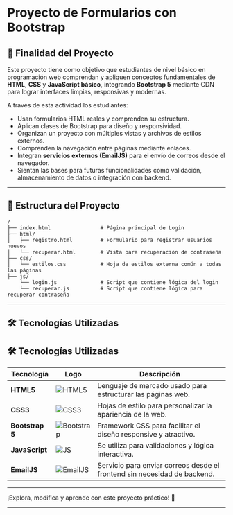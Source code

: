 # Proyecto de Formularios con Bootstrap

## 🎯 Finalidad del Proyecto

Este proyecto tiene como objetivo que estudiantes de nivel básico en programación web comprendan y apliquen conceptos fundamentales de **HTML**, **CSS** y **JavaScript básico**, integrando **Bootstrap 5** mediante CDN para lograr interfaces limpias, responsivas y modernas.

A través de esta actividad los estudiantes:

- Usan formularios HTML reales y comprenden su estructura.
- Aplican clases de Bootstrap para diseño y responsividad.
- Organizan un proyecto con múltiples vistas y archivos de estilos externos.
- Comprenden la navegación entre páginas mediante enlaces.
- Integran **servicios externos (EmailJS)** para el envío de correos desde el navegador.
- Sientan las bases para futuras funcionalidades como validación, almacenamiento de datos o integración con backend.

---

## 📁 Estructura del Proyecto

```plaintext
/
├── index.html                # Página principal de Login
├── html/
│   ├── registro.html         # Formulario para registrar usuarios nuevos
│   └── recuperar.html        # Vista para recuperación de contraseña
├── css/
│   └── estilos.css           # Hoja de estilos externa común a todas las páginas
├── js/
    └── login.js              # Script que contiene lógica del login
    └── recuperar.js          # Script que contiene lógica para recuperar contraseña
```

---

## 🛠️ Tecnologías Utilizadas

## 🛠️ Tecnologías Utilizadas

| Tecnología        | Logo                                                                 | Descripción                                                                 |
|------------------|----------------------------------------------------------------------|-----------------------------------------------------------------------------|
| **HTML5**        | ![HTML5](https://img.icons8.com/color/48/html-5--v1.png)              | Lenguaje de marcado usado para estructurar las páginas web.                |
| **CSS3**         | ![CSS3](https://img.icons8.com/color/48/css3.png)                     | Hojas de estilo para personalizar la apariencia de la web.                 |
| **Bootstrap 5**  | ![Bootstrap](https://img.icons8.com/color/48/bootstrap.png)           | Framework CSS para facilitar el diseño responsive y atractivo.             |
| **JavaScript**   | ![JS](https://img.icons8.com/color/48/javascript--v1.png)             | Se utiliza para validaciones y lógica interactiva.                         |
| **EmailJS**      | ![EmailJS](https://img.icons8.com/fluency/48/send-mass-email.png)     | Servicio para enviar correos desde el frontend sin necesidad de backend.   |

---

¡Explora, modifica y aprende con este proyecto práctico! 🚀

---